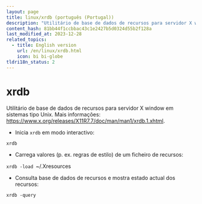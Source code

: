```yaml
---
layout: page
title: linux/xrdb (português (Portugal))
description: "Utilitário de base de dados de recursos para servidor X window em sistemas tipo Unix."
content_hash: 81bb44f1ccbbac43c1e2427b5d0324d55b2f128a
last_modified_at: 2023-12-28
related_topics:
  - title: English version
    url: /en/linux/xrdb.html
    icon: bi bi-globe
tldri18n_status: 2
---
```

# xrdb

Utilitário de base de dados de recursos para servidor X window em sistemas tipo Unix.
Mais informações: <https://www.x.org/releases/X11R7.7/doc/man/man1/xrdb.1.xhtml>.

- Inicia `xrdb` em modo interactivo:

`xrdb`

- Carrega valores (p. ex. regras de estilo) de um ficheiro de recursos:

`xrdb -load `<span class="tldr-var badge badge-pill bg-dark-lm bg-white-dm text-white-lm text-dark-dm font-weight-bold">~/.Xresources</span>

- Consulta base de dados de recursos e mostra estado actual dos recursos:

`xrdb -query`
